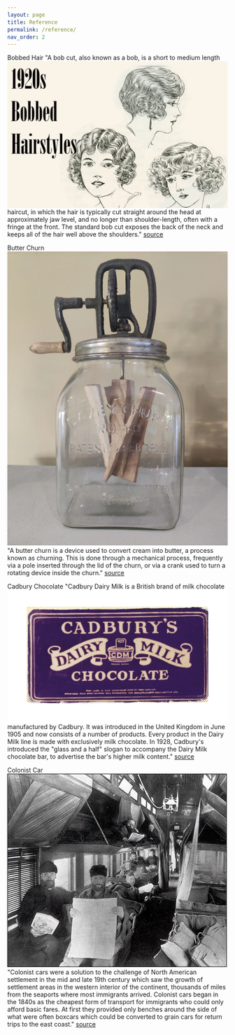```yaml
---
layout: page
title: Reference
permalink: /reference/
nav_order: 2
---
```


Bobbed Hair <img style="float: left; padding-right: 10px" src="images/A Prairie as Wide as the Sea Reference/bob.jpg"> "A bob cut, also known as a bob, is a short to medium length haircut, in which the hair is typically cut straight around the head at approximately jaw level, and no longer than shoulder-length, often with a fringe at the front. The standard bob cut exposes the back of the neck and keeps all of the hair well above the shoulders." [source](https://en.wikipedia.org/wiki/Bob_cut) 

Butter Churn <img style="float: left: padding-right: 10px" src="images/A Prairie as Wide as the Sea Reference/butter churn.webp"> "A butter churn is a device used to convert cream into butter, a process known as churning. This is done through a mechanical process, frequently via a pole inserted through the lid of the churn, or via a crank used to turn a rotating device inside the churn." [source](https://en.wikipedia.org/wiki/Butter_churn) 

Cadbury Chocolate <img style="float: left; padding-right: 10px" src="images/A Prairie as Wide as the Sea Reference/cadbury chocolate.png"> "Cadbury Dairy Milk is a British brand of milk chocolate manufactured by Cadbury. It was introduced in the United Kingdom in June 1905 and now consists of a number of products. Every product in the Dairy Milk line is made with exclusively milk chocolate. In 1928, Cadbury's introduced the "glass and a half" slogan to accompany the Dairy Milk chocolate bar, to advertise the bar's higher milk content." [source](https://en.wikipedia.org/wiki/Cadbury_Dairy_Milk) 

Colonist Car <img style="float: left: padding-right: 10px" src="images/A Prairie as Wide as the Sea Reference/colonist car.jpg"> "Colonist cars were a solution to the challenge of North American settlement in the mid and late 19th century which saw the growth of settlement areas in the western interior of the continent, thousands of miles from the seaports where most immigrants arrived. Colonist cars began in the 1840s as the cheapest form of transport for immigrants who could only afford basic fares. At first they provided only benches around the side of what were often boxcars which could be converted to grain cars for return trips to the east coast." [source](https://en.wikipedia.org/wiki/Colonist_car) 



